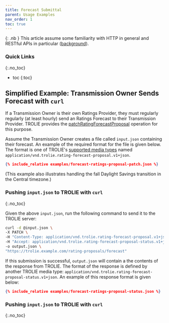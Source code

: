 ```yaml
---
title: Forecast Submittal
parent: Usage Examples
nav_order: 1
toc: true
---
```



{: .nb }
This article assume some familiarity with HTTP in general and RESTful
APIs in particular ([background](../articles/trolie-for-ems-and-ot)).


### Quick Links
{:.no_toc}

* toc
{:toc}



## Simplified Example: Transmission Owner Sends Forecast with `curl`

If a Transmission Owner is their own Ratings Provider, they must regularly
regularly (at least hourly) send an Ratings Forecast to their Transmission
Provider. TROLIE provides the
[patchRatingForecastProposal](../spec#tag/Rating-Proposals/operation/patchRatingForecastProposal)
operation for this purpose.


Assume the Transmission Owner creates a file called `input.json` containing
their forecast. An example of the required format for the file is given below. The format is
one of TROLIE's [supported media types](../articles/supported-media-types)
named `application/vnd.trolie.rating-forecast-proposal.v1+json`.


```json
{% include_relative examples/forecast-ratings-proposal-patch.json %}
```

(This example also illustrates handling the fall Daylight Savings transition
in the Central timezone.)

### Pushing `input.json` to TROLIE with `curl`
{:.no_toc}

Given the above `input.json`, run the following command to send it to the TROLIE server:

```bash
curl -d @input.json \
-X PATCH \
-H "Content-Type: application/vnd.trolie.rating-forecast-proposal.v1+json" \
-H "Accept: application/vnd.trolie.rating-forecast-proposal-status.v1+json"
-o output.json \
"https://trolie.example.com/rating-proposals/forecast"
```

If this submission is successful, `output.json` will contain a the contents of
the response from TROLIE. The format of the response is defined by another
TROLIE media type:
`application/vnd.trolie.rating-forecast-proposal-status.v1+json`. An example of
this response format is given below:

```json
{% include_relative examples/forecast-ratings-proposal-status.json %}
```

### Pushing `input.json` to TROLIE with `curl`
{:.no_toc}

